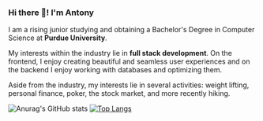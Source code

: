 ### Hi there 👋! I'm Antony

I am a rising junior studying and obtaining a Bachelor's Degree in Computer Science at **Purdue University**.

My interests within the industry lie in **full stack development**. On the frontend, I enjoy creating beautiful and seamless user experiences and on the backend I enjoy working with databases and optimizing them.

Aside from the industry, my interests lie in several activities: weight lifting, personal finance, poker, the stock market, and more recently hiking.

![Anurag's GitHub stats](https://github-readme-stats.vercel.app/api?username=niantony&show_icons=true&theme=tokyonight)
[![Top Langs](https://github-readme-stats.vercel.app/api/top-langs/?username=anuraghazra&layout=compact&theme=tokyonight)](https://github.com/anuraghazra/github-readme-stats)
